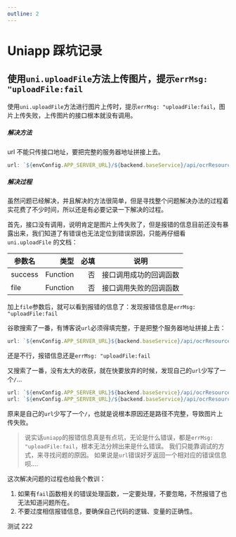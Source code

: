```yaml
---
outline: 2
---
```


# Uniapp 踩坑记录

## 使用`uni.uploadFile`方法上传图片，提示`errMsg: "uploadFile:fail`

使用`uni.uploadFile`方法进行图片上传时，提示`errMsg: "uploadFile:fail`，图片上传失败，上传图片的接口根本就没有调用。

##### 解决方法

url 不能只传接口地址，要把完整的服务器地址拼接上去。

```js
url: `${envConfig.APP_SERVER_URL}/${backend.baseService}/api/ocrResource/s/ocrResource/fileUpld`,
```

##### 解决过程

虽然问题已经解决，并且解决的方法很简单，但是寻找整个问题解决办法的过程着实花费了不少时间，所以还是有必要记录一下解决的过程。

首先，接口没有调用，说明肯定是图片上传失败了，但是报错的信息目前还没有暴露出来，我们知道了有错误也无法定位到错误原因，只能再仔细看`uni.uploadFile` 的文档：

| 参数名  |     类型 | 必填 |          说明          |
| ------- | -------: | ---: | :--------------------: |
| success | Function |   否 | 接口调用成功的回调函数 |
| file    | Function |   否 | 接口调用失败的回调函数 |

加上`file`参数后，就可以看到报错的信息了：发现报错信息是`errMsg: "uploadFile:fail`

谷歌搜索了一番，有博客说`url`必须得填完整，于是把整个服务器地址拼接上去：

```js
url: `${envConfig.APP_SERVER_URL}${backend.baseService}/api/ocrResource/s/ocrResource/fileUpld`,
```

还是不行，报错信息还是`errMsg: "uploadFile:fail`

又搜索了一番，没有太大的收获，就在快要放弃的时候，发现自己的`url`少写了一个`/`...

```js
url: `${envConfig.APP_SERVER_URL}${backend.baseService}/api/ocrResource/s/ocrResource/fileUpld` // [!code --],
url: `${envConfig.APP_SERVER_URL}/${backend.baseService}/api/ocrResource/s/ocrResource/fileUpld` // [!code ++],
```

原来是自己的`url`少写了一个`/`，也就是说根本原因还是路径不完整，导致图片上传失败。

> 说实话`uniapp`的报错信息真是有点坑，无论是什么错误，都是`errMsg: "uploadFile:fail`，根本无法分辨出来是什么错误。
> 我们只能靠调试的方式，来寻找问题的原因。
> 如果说是`url`错误好歹返回一个相对应的错误信息呗....

这次解决问题的过程也给我个教训：

1. 如果有`fail`函数相关的错误处理函数，一定要处理，不要忽略，不然报错了也无法知道问题所在。
2. 不要过度相信报错信息，要确保自己代码的逻辑、变量的正确性。

测试 222
